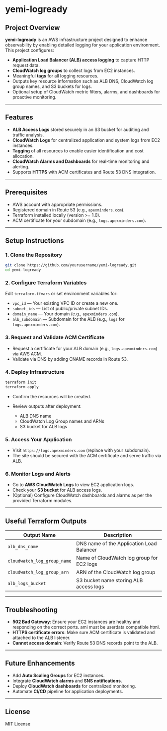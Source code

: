 # yemi-logready

## Project Overview

**yemi-logready** is an AWS infrastructure project designed to enhance observability by enabling detailed logging for your application environment. This project configures:

- **Application Load Balancer (ALB) access logging** to capture HTTP request data.
- **CloudWatch log groups** to collect logs from EC2 instances.
- Meaningful **tags** for all logging resources.
- Outputs key resource information such as ALB DNS, CloudWatch log group names, and S3 buckets for logs.
- Optional setup of CloudWatch metric filters, alarms, and dashboards for proactive monitoring.

---

## Features

- **ALB Access Logs** stored securely in an S3 bucket for auditing and traffic analysis.
- **CloudWatch Logs** for centralized application and system logs from EC2 instances.
- **Tagging** of all resources to enable easier identification and cost allocation.
- **CloudWatch Alarms and Dashboards** for real-time monitoring and alerting.
- Supports **HTTPS** with ACM certificates and Route 53 DNS integration.
  
---

## Prerequisites

- AWS account with appropriate permissions.
- Registered domain in Route 53 (e.g., `apexminders.com`).
- Terraform installed locally (version >= 1.0).
- ACM certificate for your subdomain (e.g., `logs.apexminders.com`).

---

## Setup Instructions

### 1. Clone the Repository

```bash
git clone https://github.com/yourusername/yemi-logready.git
cd yemi-logready
````

### 2. Configure Terraform Variables

Edit `terraform.tfvars` or set environment variables for:

* `vpc_id` — Your existing VPC ID or create a new one.
* `subnet_ids` — List of public/private subnet IDs.
* `domain_name` — Your domain (e.g., `apexminders.com`).
* `alb_subdomain` — Subdomain for the ALB (e.g., `logs` for `logs.apexminders.com`).

### 3. Request and Validate ACM Certificate

* Request a certificate for your ALB domain (e.g., `logs.apexminders.com`) via AWS ACM.
* Validate via DNS by adding CNAME records in Route 53.

### 4. Deploy Infrastructure

```bash
terraform init
terraform apply
```

* Confirm the resources will be created.
* Review outputs after deployment:

  * ALB DNS name
  * CloudWatch Log Group names and ARNs
  * S3 bucket for ALB logs

### 5. Access Your Application

* Visit `https://logs.apexminders.com` (replace with your subdomain).
* The site should be secured with the ACM certificate and serve traffic via ALB.

### 6. Monitor Logs and Alerts

* Go to **AWS CloudWatch Logs** to view EC2 application logs.
* Check your **S3 bucket** for ALB access logs.
* (Optional) Configure CloudWatch dashboards and alarms as per the provided Terraform modules.

---

## Useful Terraform Outputs

| Output Name                 | Description                               |
| --------------------------- | ----------------------------------------- |
| `alb_dns_name`              | DNS name of the Application Load Balancer |
| `cloudwatch_log_group_name` | Name of CloudWatch log group for EC2 logs |
| `cloudwatch_log_group_arn`  | ARN of the CloudWatch log group           |
| `alb_logs_bucket`           | S3 bucket name storing ALB access logs    |

---

## Troubleshooting

* **502 Bad Gateway**: Ensure your EC2 instances are healthy and responding on the correct ports. ami must be userdata compatible html.
* **HTTPS certificate errors**: Make sure ACM certificate is validated and attached to the ALB listener.
* **Cannot access domain**: Verify Route 53 DNS records point to the ALB.

---

## Future Enhancements

* Add **Auto Scaling Groups** for EC2 instances.
* Integrate **CloudWatch alarms** and **SNS notifications**.
* Deploy **CloudWatch dashboards** for centralized monitoring.
* Automate **CI/CD** pipeline for application deployments.

---

## License

MIT License




